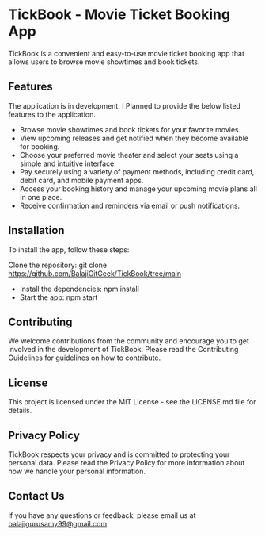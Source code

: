 # TickBook - Movie Ticket Booking App
TickBook is a convenient and easy-to-use movie ticket booking app that allows users to browse movie showtimes and book tickets.

## Features
The application is in development. I Planned to provide the below listed features to the application.
* Browse movie showtimes and book tickets for your favorite movies.
* View upcoming releases and get notified when they become available for booking.
* Choose your preferred movie theater and select your seats using a simple and intuitive interface.
* Pay securely using a variety of payment methods, including credit card, debit card, and mobile payment apps.
* Access your booking history and manage your upcoming movie plans all in one place.
* Receive confirmation and reminders via email or push notifications.

## Installation
To install the app, follow these steps:

Clone the repository: git clone https://github.com/BalajiGitGeek/TickBook/tree/main
* Install the dependencies: npm install
* Start the app: npm start

## Contributing
We welcome contributions from the community and encourage you to get involved in the development of TickBook. Please read the Contributing Guidelines for guidelines on how to contribute.

## License
This project is licensed under the MIT License - see the LICENSE.md file for details.

## Privacy Policy
TickBook respects your privacy and is committed to protecting your personal data. Please read the Privacy Policy for more information about how we handle your personal information.

## Contact Us
If you have any questions or feedback, please email us at balajigurusamy99@gmail.com.
